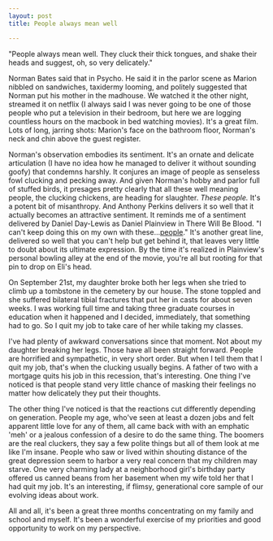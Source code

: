```yaml
---
layout: post
title: People always mean well

---
```

"People always mean well. They cluck their thick tongues, and shake their heads and suggest, oh, so very delicately."


<!--more-->

Norman Bates said that in Psycho.  He said it in the parlor scene as Marion nibbled on sandwiches, taxidermy looming, and politely suggested that Norman put his mother in the madhouse.  We watched it the other night, streamed it on netflix (I always said I was never going to be one of those people who put a television in their bedroom, but here we are logging countless hours on the macbook in bed watching movies). It's a great film.  Lots of long, jarring shots: Marion's face on the bathroom floor, Norman's neck and chin above the guest register.

<!--more-->
Norman's observation embodies its sentiment.  It's an ornate and delicate articulation (I have no idea how he managed to deliver it without sounding goofy) that condemns harshly.  It conjures an image of people as senseless fowl clucking and pecking away.  And given Norman's hobby and parlor full of stuffed birds, it presages pretty clearly that all these well meaning people, the clucking chickens, are heading for slaughter.  <em>These people.</em>  It's a potent bit of misanthropy.  And Anthony Perkins delivers it so well that it actually becomes an attractive sentiment.  It reminds me of a sentiment delivered by Daniel Day-Lewis as Daniel Plainview in There Will Be Blood.  "I can't keep doing this on my own with these...<a href="http://www.youtube.com/watch?v=f3THVbr4hlY#t=1m43s">people</a>."  It's another great line, delivered so well that you can't help but get behind it, that leaves very little to doubt about its ultimate expression.  By the time it's realized in Plainview's personal bowling alley at the end of the movie, you're all but rooting for that pin to drop on Eli's head.

On September 21st, my daughter broke both her legs when she tried to climb up a tombstone in the cemetery by our house.  The stone toppled and she suffered bilateral tibial fractures that put her in casts for about seven weeks.  I was working full time and taking three graduate courses in education when it happened and I decided, immediately, that something had to go.  So I quit my job to take care of her while taking my classes.

I've had plenty of awkward conversations since that moment.  Not about my daughter breaking her legs.  Those have all been straight forward.  People are horrified and sympathetic, in very short order.  But when I tell them that I quit my job, that's when the clucking usually begins.  A father of two with a mortgage quits his job in this recession, that's interesting.  One thing I've noticed is that people stand very little chance of masking their feelings no matter how delicately they put their thoughts.

The other thing I've noticed is that the reactions cut differently depending on generation.  People my age, who've seen at least a dozen jobs and felt apparent little love for any of them, all came back with with an emphatic 'meh' or a jealous confession of a desire to do the same thing.  The boomers are the real cluckers, they say a few polite things but all of them look at me like I'm insane.  People who saw or lived within shouting distance of the great depression seem to harbor a very real concern that my children may starve.  One very charming lady at a neighborhood girl's birthday party offered us canned beans from her basement when my wife told her that I had quit my job.  It's an interesting, if flimsy, generational core sample of our evolving ideas about work.

All and all, it's been a great three months concentrating on my family and school and myself.  It's been a wonderful exercise of my priorities and good opportunity to work on my perspective.
